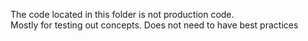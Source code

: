 The code located in this folder is not production code.  
Mostly for testing out concepts.
Does not need to have best practices
